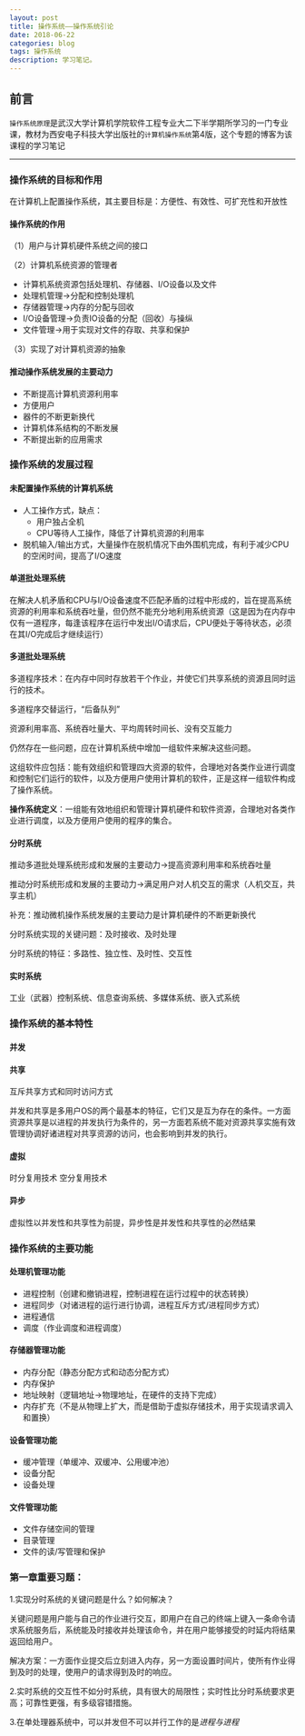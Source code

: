 ```yaml
---
layout: post
title: 操作系统——操作系统引论
date: 2018-06-22
categories: blog
tags: 操作系统
description: 学习笔记。
---
```


## 前言

`操作系统原理`是武汉大学计算机学院软件工程专业大二下半学期所学习的一门专业课，教材为西安电子科技大学出版社的`计算机操作系统`第4版，这个专题的博客为该课程的学习笔记

---
### 操作系统的目标和作用

在计算机上配置操作系统，其主要目标是：方便性、有效性、可扩充性和开放性

#### 操作系统的作用
（1）用户与计算机硬件系统之间的接口

（2）计算机系统资源的管理者
- 计算机系统资源包括处理机、存储器、I/O设备以及文件
- 处理机管理->分配和控制处理机
- 存储器管理->内存的分配与回收
- I/O设备管理->负责IO设备的分配（回收）与操纵
- 文件管理->用于实现对文件的存取、共享和保护

（3）实现了对计算机资源的抽象

#### 推动操作系统发展的主要动力
- 不断提高计算机资源利用率
- 方便用户
- 器件的不断更新换代
- 计算机体系结构的不断发展
- 不断提出新的应用需求

### 操作系统的发展过程

#### 未配置操作系统的计算机系统
- 人工操作方式，缺点：
  - 用户独占全机
  - CPU等待人工操作，降低了计算机资源的利用率
- 脱机输入/输出方式，大量操作在脱机情况下由外围机完成，有利于减少CPU的空闲时间，提高了I/O速度

#### 单道批处理系统
在解决人机矛盾和CPU与I/O设备速度不匹配矛盾的过程中形成的，旨在提高系统资源的利用率和系统吞吐量，但仍然不能充分地利用系统资源（这是因为在内存中仅有一道程序，每逢该程序在运行中发出I/O请求后，CPU便处于等待状态，必须在其I/O完成后才继续运行）

#### 多道批处理系统
多道程序技术：在内存中同时存放若干个作业，并使它们共享系统的资源且同时运行的技术。

多道程序交替运行，“后备队列”

资源利用率高、系统吞吐量大、平均周转时间长、没有交互能力

仍然存在一些问题，应在计算机系统中增加一组软件来解决这些问题。

这组软件应包括：能有效组织和管理四大资源的软件，合理地对各类作业进行调度和控制它们运行的软件，以及方便用户使用计算机的软件，正是这样一组软件构成了操作系统。

**操作系统定义**：一组能有效地组织和管理计算机硬件和软件资源，合理地对各类作业进行调度，以及方便用户使用的程序的集合。

#### 分时系统

推动多道批处理系统形成和发展的主要动力->提高资源利用率和系统吞吐量

推动分时系统形成和发展的主要动力->满足用户对人机交互的需求（人机交互，共享主机）

补充：推动微机操作系统发展的主要动力是计算机硬件的不断更新换代

分时系统实现的关键问题：及时接收、及时处理

分时系统的特征：多路性、独立性、及时性、交互性

#### 实时系统
工业（武器）控制系统、信息查询系统、多媒体系统、嵌入式系统

### 操作系统的基本特性
#### 并发
#### 共享
互斥共享方式和同时访问方式

并发和共享是多用户OS的两个最基本的特征，它们又是互为存在的条件。一方面资源共享是以进程的并发执行为条件的，另一方面若系统不能对资源共享实施有效管理协调好诸进程对共享资源的访问，也会影响到并发的执行。

#### 虚拟
时分复用技术 空分复用技术

#### 异步

虚拟性以并发性和共享性为前提，异步性是并发性和共享性的必然结果

### 操作系统的主要功能
#### 处理机管理功能
- 进程控制（创建和撤销进程，控制进程在运行过程中的状态转换）
- 进程同步（对诸进程的运行进行协调，进程互斥方式/进程同步方式）
- 进程通信
- 调度（作业调度和进程调度）

#### 存储器管理功能
- 内存分配（静态分配方式和动态分配方式）
- 内存保护
- 地址映射（逻辑地址->物理地址，在硬件的支持下完成）
- 内存扩充（不是从物理上扩大，而是借助于虚拟存储技术，用于实现请求调入和置换）

#### 设备管理功能
- 缓冲管理（单缓冲、双缓冲、公用缓冲池）
- 设备分配
- 设备处理

#### 文件管理功能
- 文件存储空间的管理
- 目录管理
- 文件的读/写管理和保护

### 第一章重要习题：

1.实现分时系统的关键问题是什么？如何解决？

关键问题是用户能与自己的作业进行交互，即用户在自己的终端上键入一条命令请求系统服务后，系统能及时接收并处理该命令，并在用户能够接受的时延内将结果返回给用户。

解决方案：一方面作业提交后立刻进入内存，另一方面设置时间片，使所有作业得到及时的处理，使用户的请求得到及时的响应。

2.实时系统的交互性不如分时系统，具有很大的局限性；实时性比分时系统要求更高；可靠性更强，有多级容错措施。

3.在单处理器系统中，可以并发但不可以并行工作的是*进程与进程*
